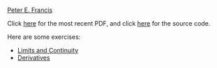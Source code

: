 [Peter E. Francis](https://PeterEFrancis.com)

Click [here](Calculus.pdf) for the most recent PDF, and click [here](https://github.com/PeterEFrancis/calculus) for the source code.

Here are some exercises:
- [Limits and Continuity](https://github.com/PeterEFrancis/calculus/blob/main/exercises/Limits%20and%20Continuity.pdf)
- [Derivatives](https://github.com/PeterEFrancis/calculus/blob/main/exercises/Derivatives.pdf)
